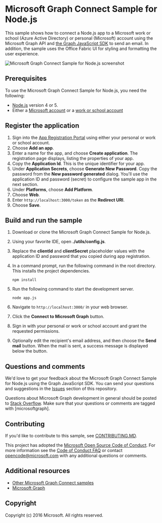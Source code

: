 # Microsoft Graph Connect Sample for Node.js

This sample shows how to connect a Node.js app to a Microsoft work or school (Azure Active Directory) or personal (Microsoft) account using the Microsoft Graph API and [the Graph JavaScript SDK](https://github.com/microsoftgraph/msgraph-sdk-javascript) to send an email. In addition, the sample uses the Office Fabric UI for styling and formatting the user experience.

![Microsoft Graph Connect Sample for Node.js screenshot](./public/img/screenshot.png)

## Prerequisites

To use the Microsoft Graph Connect Sample for Node.js, you need the following:

- [Node.js](https://nodejs.org/) version 4 or 5.
- Either a [Microsoft account](https://www.outlook.com/) or a [work or school account](http://dev.office.com/devprogram)

## Register the application

1. Sign into the [App Registration Portal](https://apps.dev.microsoft.com/) using either your personal or work or school account.
1. Choose **Add an app**.
1. Enter a name for the app, and choose **Create application**. The registration page displays, listing the properties of your app.
1. Copy the **Application Id**. This is the unique identifier for your app.
1. Under **Application Secrets**, choose **Generate New Password**. Copy the password from the **New password generated** dialog. You'll use the application ID and password (secret) to configure the sample app in the next section.
1. Under **Platforms**, choose **Add Platform**.
1. Choose **Web**.
1. Enter `http://localhost:3000/token` as the **Redirect URI**.
1. Choose **Save**.

## Build and run the sample

1. Download or clone the Microsoft Graph Connect Sample for Node.js.
1. Using your favorite IDE, open **./utils/config.js**.
1. Replace the **clientId** and **clientSecret** placeholder values with the application ID and password that you copied during app registration.
1. In a command prompt, run the following command in the root directory. This installs the project dependencies.

    ```Shell
    npm install
    ```

1. Run the following command to start the development server.

    ```Shell
    node app.js
    ```

1. Navigate to `http://localhost:3000/` in your web browser.
1. Click the **Connect to Microsoft Graph** button.
1. Sign in with your personal or work or school account and grant the requested permissions.
1. Optionally edit the recipient's email address, and then choose the **Send mail** button. When the mail is sent, a success message is displayed below the button.

## Questions and comments

We'd love to get your feedback about the Microsoft Graph Connect Sample for Node.js using the Graph JavaScript SDK. You can send your questions and suggestions in the [Issues](https://github.com/microsoftgraph/nodejs-connect-sample/issues) section of this repository.

Questions about Microsoft Graph development in general should be posted to [Stack Overflow](http://stackoverflow.com/questions/tagged/microsoftgraph). Make sure that your questions or comments are tagged with [microsoftgraph].

## Contributing

If you'd like to contribute to this sample, see [CONTRIBUTING.MD](/CONTRIBUTING.md).

This project has adopted the [Microsoft Open Source Code of Conduct](https://opensource.microsoft.com/codeofconduct/). For more information see the [Code of Conduct FAQ](https://opensource.microsoft.com/codeofconduct/faq/) or contact [opencode@microsoft.com](mailto:opencode@microsoft.com) with any additional questions or comments.

## Additional resources

- [Other Microsoft Graph Connect samples](https://github.com/MicrosoftGraph?utf8=%E2%9C%93&query=-Connect)
- [Microsoft Graph](http://developer.microsoft.com/graph)

## Copyright

Copyright (c) 2016 Microsoft. All rights reserved.
